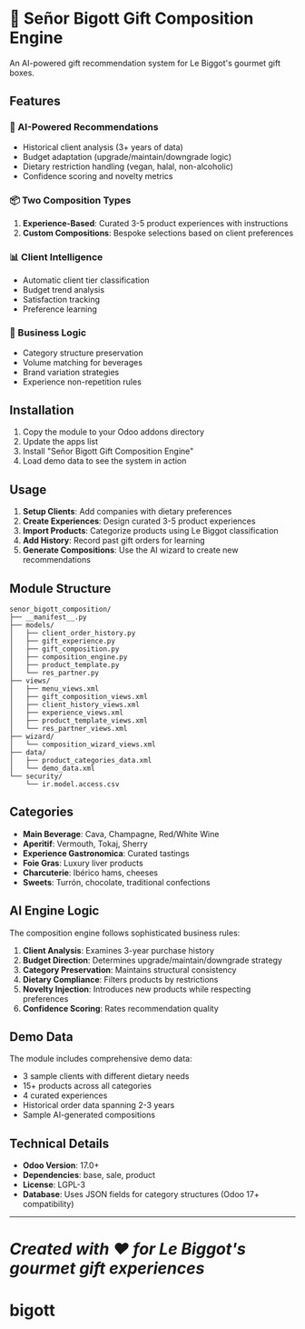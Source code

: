 # 🎁 Señor Bigott Gift Composition Engine

An AI-powered gift recommendation system for Le Biggot's gourmet gift boxes.

## Features

### 🧠 AI-Powered Recommendations
- Historical client analysis (3+ years of data)
- Budget adaptation (upgrade/maintain/downgrade logic)
- Dietary restriction handling (vegan, halal, non-alcoholic)
- Confidence scoring and novelty metrics

### 📦 Two Composition Types
1. **Experience-Based**: Curated 3-5 product experiences with instructions
2. **Custom Compositions**: Bespoke selections based on client preferences

### 📊 Client Intelligence
- Automatic client tier classification
- Budget trend analysis
- Satisfaction tracking
- Preference learning

### 🎯 Business Logic
- Category structure preservation
- Volume matching for beverages
- Brand variation strategies
- Experience non-repetition rules

## Installation

1. Copy the module to your Odoo addons directory
2. Update the apps list
3. Install "Señor Bigott Gift Composition Engine"
4. Load demo data to see the system in action

## Usage

1. **Setup Clients**: Add companies with dietary preferences
2. **Create Experiences**: Design curated 3-5 product experiences
3. **Import Products**: Categorize products using Le Biggot classification
4. **Add History**: Record past gift orders for learning
5. **Generate Compositions**: Use the AI wizard to create new recommendations

## Module Structure

```
senor_bigott_composition/
├── __manifest__.py
├── models/
│   ├── client_order_history.py
│   ├── gift_experience.py
│   ├── gift_composition.py
│   ├── composition_engine.py
│   ├── product_template.py
│   └── res_partner.py
├── views/
│   ├── menu_views.xml
│   ├── gift_composition_views.xml
│   ├── client_history_views.xml
│   ├── experience_views.xml
│   ├── product_template_views.xml
│   └── res_partner_views.xml
├── wizard/
│   └── composition_wizard_views.xml
├── data/
│   ├── product_categories_data.xml
│   └── demo_data.xml
└── security/
    └── ir.model.access.csv
```

## Categories

- **Main Beverage**: Cava, Champagne, Red/White Wine
- **Aperitif**: Vermouth, Tokaj, Sherry
- **Experience Gastronomica**: Curated tastings
- **Foie Gras**: Luxury liver products
- **Charcuterie**: Ibérico hams, cheeses
- **Sweets**: Turrón, chocolate, traditional confections

## AI Engine Logic

The composition engine follows sophisticated business rules:

1. **Client Analysis**: Examines 3-year purchase history
2. **Budget Direction**: Determines upgrade/maintain/downgrade strategy
3. **Category Preservation**: Maintains structural consistency
4. **Dietary Compliance**: Filters products by restrictions
5. **Novelty Injection**: Introduces new products while respecting preferences
6. **Confidence Scoring**: Rates recommendation quality

## Demo Data

The module includes comprehensive demo data:
- 3 sample clients with different dietary needs
- 15+ products across all categories
- 4 curated experiences
- Historical order data spanning 2-3 years
- Sample AI-generated compositions

## Technical Details

- **Odoo Version**: 17.0+
- **Dependencies**: base, sale, product
- **License**: LGPL-3
- **Database**: Uses JSON fields for category structures (Odoo 17+ compatibility)

---

*Created with ❤️ for Le Biggot's gourmet gift experiences*
=======
# bigott
